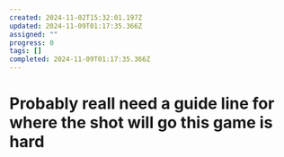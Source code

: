 ```yaml
---
created: 2024-11-02T15:32:01.197Z
updated: 2024-11-09T01:17:35.366Z
assigned: ""
progress: 0
tags: []
completed: 2024-11-09T01:17:35.366Z
---
```


# Probably reall need a guide line for where the shot will go this game is hard
